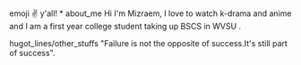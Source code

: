 emoji :v: y'all!
*
about_me
 Hi I'm Mizraem, I love to watch k-drama and anime and I am a first year college student taking up BSCS in WVSU .


hugot_lines/other_stuffs
"Failure is not the opposite of success.It's still part of success".
